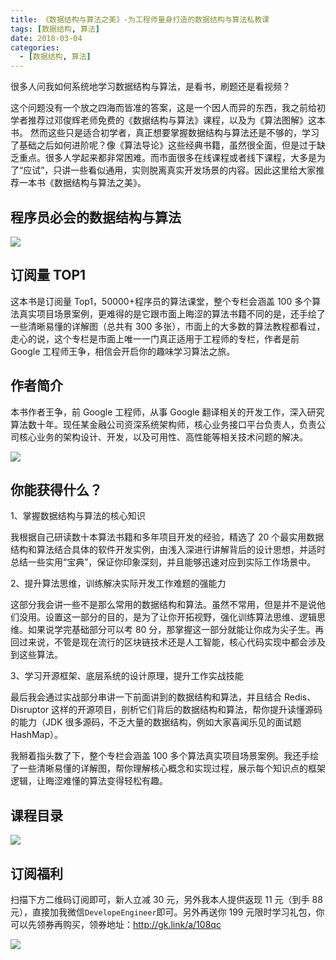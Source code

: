 ```yaml
---
title: 《数据结构与算法之美》-为工程师量身打造的数据结构与算法私教课
tags: [数据结构, 算法]
date: 2010-03-04
categories:
  - [数据结构, 算法]
---
```


很多人问我如何系统地学习数据结构与算法，是看书，刷题还是看视频？

这个问题没有一个放之四海而皆准的答案，这是一个因人而异的东西，我之前给初学者推荐过邓俊辉老师免费的《数据结构与算法》课程，以及为《算法图解》这本书。 然而这些只是适合初学者，真正想要掌握数据结构与算法还是不够的，学习了基础之后如何进阶呢？像《算法导论》这些经典书籍，虽然很全面，但是过于缺乏重点。很多人学起来都非常困难。而市面很多在线课程或者线下课程，大多是为了“应试”，只讲一些看似通用，实则脱离真实开发场景的内容。因此这里给大家推荐一本书《数据结构与算法之美》。

<!-- more -->

## 程序员必会的数据结构与算法

![](https://tva1.sinaimg.cn/large/007S8ZIlly1gds51dcng8j30u01spjwj.jpg)

## 订阅量 TOP1

这本书是订阅量 Top1，50000+程序员的算法课堂，整个专栏会涵盖 100 多个算法真实项目场景案例，更难得的是它跟市面上晦涩的算法书籍不同的是，还手绘了一些清晰易懂的详解图（总共有 300 多张），市面上的大多数的算法教程都看过，走心的说，这个专栏是市面上唯一一门真正适用于工程师的专栏，作者是前 Google 工程师王争，相信会开启你的趣味学习算法之旅。

## 作者简介

本书作者王争，前 Google 工程师，从事 Google 翻译相关的开发工作，深入研究算法数十年。现任某金融公司资深系统架构师，核心业务接口平台负责人，负责公司核心业务的架构设计、开发，以及可用性、高性能等相关技术问题的解决。

![](https://tva1.sinaimg.cn/large/007S8ZIlly1gds51emu5oj30yi0emgmm.jpg)

## 你能获得什么？

1、掌握数据结构与算法的核心知识

我根据自己研读数十本算法书籍和多年项目开发的经验，精选了 20 个最实用数据结构和算法结合具体的软件开发实例，由浅入深进行讲解背后的设计思想，并适时总结一些实用“宝典”，保证你印象深刻，并且能够迅速对应到实际工作场景中。

2、提升算法思维，训练解决实际开发工作难题的强能力

这部分我会讲一些不是那么常用的数据结构和算法。虽然不常用，但是并不是说他们没用。设置这一部分的目的，是为了让你开拓视野，强化训练算法思维、逻辑思维。如果说学完基础部分可以考 80 分，那掌握这一部分就能让你成为尖子生。再回过来说，不管是现在流行的区块链技术还是人工智能，核心代码实现中都会涉及到这些算法。

3、学习开源框架、底层系统的设计原理，提升工作实战技能

最后我会通过实战部分串讲一下前面讲到的数据结构和算法，并且结合 Redis、Disruptor 这样的开源项目，剖析它们背后的数据结构和算法，帮你提升读懂源码的能力（JDK 很多源码，不乏大量的数据结构，例如大家喜闻乐见的面试题 HashMap）。

我掰着指头数了下，整个专栏会涵盖 100 多个算法真实项目场景案例。我还手绘了一些清晰易懂的详解图，帮你理解核心概念和实现过程，展示每个知识点的框架逻辑，让晦涩难懂的算法变得轻松有趣。

## 课程目录

![](https://tva1.sinaimg.cn/large/007S8ZIlly1gds51g47doj30ku2swqad.jpg)

## 订阅福利

扫描下方二维码订阅即可，新人立减 30 元，另外我本人提供返现 11 元（到手 88 元），直接加我微信`DevelopeEngineer`即可。另外再送你 199 元限时学习礼包，你可以先领券再购买，领券地址：http://gk.link/a/108qc

![](https://tva1.sinaimg.cn/large/007S8ZIlly1gds51hy79vj30u01hdgq9.jpg)
